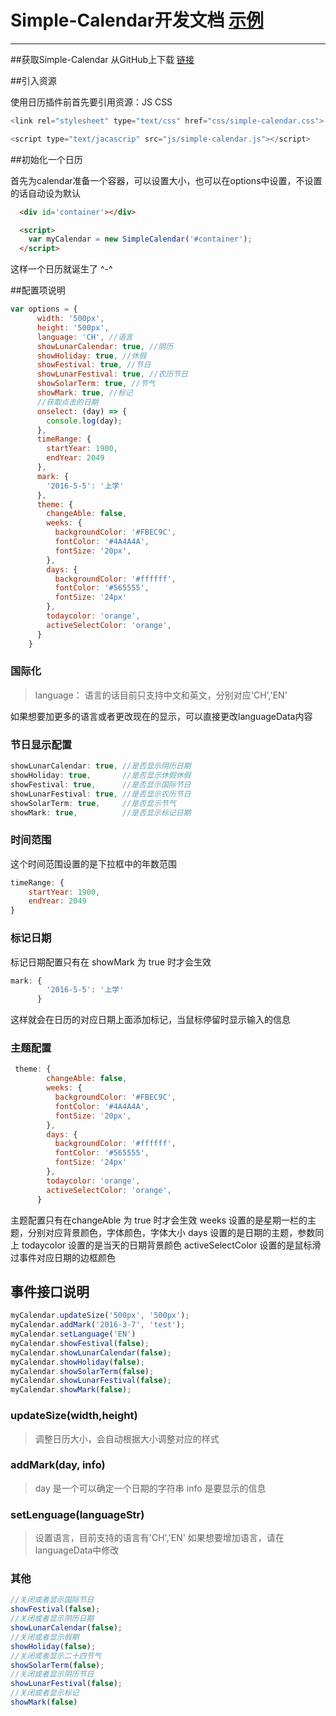 
# Simple-Calendar开发文档 [示例](https://lixucheng.github.io/Simple-Calendar)


---
##获取Simple-Calendar
从GitHub上下载 [链接](https://github.com/Lixucheng/Simple-Calendar)

##引入资源

使用日历插件前首先要引用资源：JS CSS
```javascript
<link rel="stylesheet" type="text/css" href="css/simple-calendar.css">

<script type="text/jacascrip" src="js/simple-calendar.js"></script>
```

##初始化一个日历

首先为calendar准备一个容器，可以设置大小，也可以在options中设置，不设置的话自动设为默认
```html
  <div id='container'></div>
```
```html
  <script>
    var myCalendar = new SimpleCalendar('#container');
  </script>
```
这样一个日历就诞生了 ^-^

##配置项说明
```javascript
var options = {
      width: '500px',
      height: '500px',
      language: 'CH', //语言
      showLunarCalendar: true, //阴历
      showHoliday: true, //休假
      showFestival: true, //节日
      showLunarFestival: true, //农历节日
      showSolarTerm: true, //节气
      showMark: true, //标记
      //获取点击的日期
      onselect: (day) => {
        console.log(day);
      },
      timeRange: {
        startYear: 1900,
        endYear: 2049
      },
      mark: {
        '2016-5-5': '上学'
      },
      theme: {
        changeAble: false,
        weeks: {
          backgroundColor: '#FBEC9C',
          fontColor: '#4A4A4A',
          fontSize: '20px',
        },
        days: {
          backgroundColor: '#ffffff',
          fontColor: '#565555',
          fontSize: '24px'
        },
        todaycolor: 'orange',
        activeSelectColor: 'orange',
      }
    }
```
### 国际化
> language：
语言的话目前只支持中文和英文，分别对应'CH','EN'

如果想要加更多的语言或者更改现在的显示，可以直接更改languageData内容

### 节日显示配置
```javascript
showLunarCalendar: true, //是否显示阴历日期
showHoliday: true,       //是否显示休假休假
showFestival: true,      //是否显示国际节日
showLunarFestival: true, //是否显示农历节日
showSolarTerm: true,     //是否显示节气
showMark: true,          //是否显示标记日期

```

### 时间范围
这个时间范围设置的是下拉框中的年数范围
```javascript
timeRange: {
    startYear: 1900,
    endYear: 2049
}
```
### 标记日期
标记日期配置只有在 showMark 为 true 时才会生效

```javascript
mark: {
        '2016-5-5': '上学'
      }
```
这样就会在日历的对应日期上面添加标记，当鼠标停留时显示输入的信息

### 主题配置


```javascript
 theme: {
        changeAble: false,
        weeks: {
          backgroundColor: '#FBEC9C',
          fontColor: '#4A4A4A',
          fontSize: '20px',
        },
        days: {
          backgroundColor: '#ffffff',
          fontColor: '#565555',
          fontSize: '24px'
        },
        todaycolor: 'orange',
        activeSelectColor: 'orange',
      }
```
主题配置只有在changeAble 为 true 时才会生效
weeks 设置的是星期一栏的主题，分别对应背景颜色，字体颜色，字体大小
days  设置的是日期的主题，参数同上
todaycolor 设置的是当天的日期背景颜色
activeSelectColor 设置的是鼠标滑过事件对应日期的边框颜色

## 事件接口说明

```javascript
myCalendar.updateSize('500px', '500px');
myCalendar.addMark('2016-3-7', 'test');
myCalendar.setLanguage('EN')
myCalendar.showFestival(false);
myCalendar.showLunarCalendar(false);
myCalendar.showHoliday(false);
myCalendar.showSolarTerm(false);
myCalendar.showLunarFestival(false);
myCalendar.showMark(false);
```

### updateSize(width,height)
>调整日历大小，会自动根据大小调整对应的样式

### addMark(day, info)
>day   是一个可以确定一个日期的字符串
info  是要显示的信息

### setLenguage(languageStr)
>设置语言，目前支持的语言有'CH','EN'
如果想要增加语言，请在languageData中修改

### 其他

```javascript
//关闭或者显示国际节日
showFestival(false); 
//关闭或者显示阴历日期
showLunarCalendar(false);
//关闭或者显示假期
showHoliday(false);
//关闭或者显示二十四节气
showSolarTerm(false);
//关闭或者显示阴历节日
showLunarFestival(false);
//关闭或者显示标记
showMark(false)
```
















